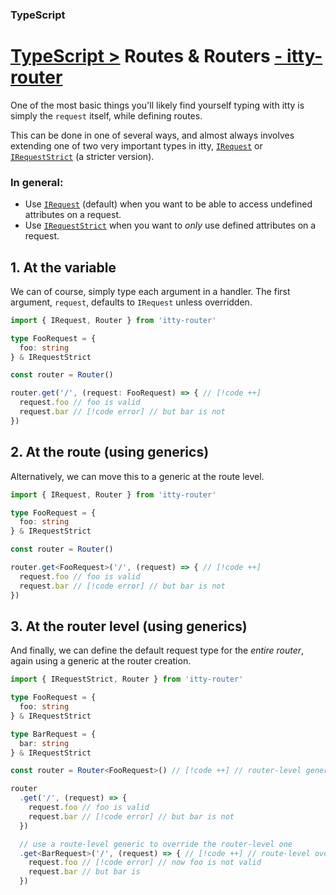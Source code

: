 ### TypeScript
# <u>TypeScript ></u> Routes & Routers <u>- itty-router</u>

One of the most basic things you'll likely find yourself typing with itty is simply the `request` itself, while defining routes.

This can be done in one of several ways, and almost always involves extending one of two very important types in itty, [`IRequest`](/itty-router/typescript/api#irequest) or [`IRequestStrict`](/itty-router/typescript/api#irequeststrict) (a stricter version).  

### In general:
- Use [`IRequest`](/itty-router/typescript/api#irequest) (default) when you want to be able to access undefined attributes on a request.
- Use [`IRequestStrict`](/itty-router/typescript/api#irequeststrict) when you want to *only* use defined attributes on a request.

## 1. At the variable
We can of course, simply type each argument in a handler.  The first argument, `request`, defaults to `IRequest` unless overridden.
```ts
import { IRequest, Router } from 'itty-router'

type FooRequest = {
  foo: string
} & IRequestStrict

const router = Router()

router.get('/', (request: FooRequest) => { // [!code ++]
  request.foo // foo is valid
  request.bar // [!code error] // but bar is not
})
```

## 2. At the route (using generics)
Alternatively, we can move this to a generic at the route level.
```ts
import { IRequest, Router } from 'itty-router'

type FooRequest = {
  foo: string
} & IRequestStrict

const router = Router()

router.get<FooRequest>('/', (request) => { // [!code ++]
  request.foo // foo is valid
  request.bar // [!code error] // but bar is not
})
```

## 3. At the router level (using generics)
And finally, we can define the default request type for the *entire router*, again using a generic at the router creation.
```ts
import { IRequestStrict, Router } from 'itty-router'

type FooRequest = {
  foo: string
} & IRequestStrict

type BarRequest = {
  bar: string
} & IRequestStrict

const router = Router<FooRequest>() // [!code ++] // router-level generic

router
  .get('/', (request) => {
    request.foo // foo is valid
    request.bar // [!code error] // but bar is not
  })

  // use a route-level generic to override the router-level one
  .get<BarRequest>('/', (request) => { // [!code ++] // route-level override
    request.foo // [!code error] // now foo is not valid
    request.bar // but bar is
  })
```
